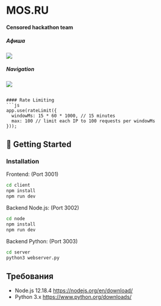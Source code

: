 # MOS.RU
#### Censored hackathon team

##### Афиша
![](https://github.com/Peace-Data/Peace-Data/blob/main/MVP/Demonstration/services.png?raw=true)
##### Navigation
![](https://github.com/Peace-Data/Peace-Data/blob/main/MVP/Demonstration/navigation.png?raw=true)

```

#### Rate Limiting
```js
app.use(rateLimit({
  windowMs: 15 * 60 * 1000, // 15 minutes
  max: 100 // limit each IP to 100 requests per windowMs
}));
```

#### 

## :rocket: Getting Started

### Installation
Frontend: (Port 3001)
```sh
cd client
npm install
npm run dev
```

Backend Node.js: (Port 3002)
```sh
cd node
npm install
npm run dev
```

Backend Python: (Port 3003)
```sh
cd server
python3 webserver.py
```


## Требования
* Node.js 12.18.4 https://nodejs.org/en/download/
* Python 3.x https://www.python.org/downloads/
